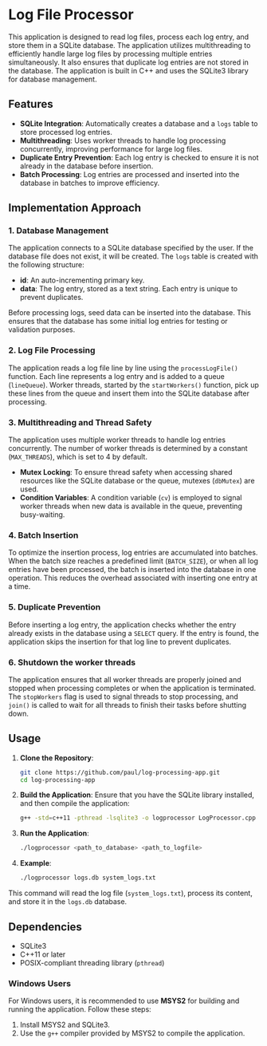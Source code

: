 # Log File Processor

This application is designed to read log files, process each log entry, and store them in a SQLite database. The application utilizes multithreading to efficiently handle large log files by processing multiple entries simultaneously. It also ensures that duplicate log entries are not stored in the database. The application is built in C++ and uses the SQLite3 library for database management.

## Features

- **SQLite Integration**: Automatically creates a database and a `logs` table to store processed log entries.
- **Multithreading**: Uses worker threads to handle log processing concurrently, improving performance for large log files.
- **Duplicate Entry Prevention**: Each log entry is checked to ensure it is not already in the database before insertion.
- **Batch Processing**: Log entries are processed and inserted into the database in batches to improve efficiency.

## Implementation Approach

### 1. **Database Management**

The application connects to a SQLite database specified by the user. If the database file does not exist, it will be created. The `logs` table is created with the following structure:

- **id**: An auto-incrementing primary key.
- **data**: The log entry, stored as a text string. Each entry is unique to prevent duplicates.

Before processing logs, seed data can be inserted into the database. This ensures that the database has some initial log entries for testing or validation purposes.

### 2. **Log File Processing**

The application reads a log file line by line using the `processLogFile()` function. Each line represents a log entry and is added to a queue (`lineQueue`). Worker threads, started by the `startWorkers()` function, pick up these lines from the queue and insert them into the SQLite database after processing.

### 3. **Multithreading and Thread Safety**

The application uses multiple worker threads to handle log entries concurrently. The number of worker threads is determined by a constant (`MAX_THREADS`), which is set to 4 by default.

- **Mutex Locking**: To ensure thread safety when accessing shared resources like the SQLite database or the queue, mutexes (`dbMutex`) are used.
- **Condition Variables**: A condition variable (`cv`) is employed to signal worker threads when new data is available in the queue, preventing busy-waiting.

### 4. **Batch Insertion**

To optimize the insertion process, log entries are accumulated into batches. When the batch size reaches a predefined limit (`BATCH_SIZE`), or when all log entries have been processed, the batch is inserted into the database in one operation. This reduces the overhead associated with inserting one entry at a time.

### 5. **Duplicate Prevention**

Before inserting a log entry, the application checks whether the entry already exists in the database using a `SELECT` query. If the entry is found, the application skips the insertion for that log line to prevent duplicates.

### 6. **Shutdown the worker threads**

The application ensures that all worker threads are properly joined and stopped when processing completes or when the application is terminated. The `stopWorkers` flag is used to signal threads to stop processing, and `join()` is called to wait for all threads to finish their tasks before shutting down.

## Usage

1. **Clone the Repository**:
    ```bash
    git clone https://github.com/paul/log-processing-app.git
    cd log-processing-app
    ```

2. **Build the Application**:
    Ensure that you have the SQLite library installed, and then compile the application:
    ```bash
    g++ -std=c++11 -pthread -lsqlite3 -o logprocessor LogProcessor.cpp
    ```

3. **Run the Application**:
    ```bash
    ./logprocessor <path_to_database> <path_to_logfile>
    ```

4. **Example**:
    ```bash
    ./logprocessor logs.db system_logs.txt
    ```

This command will read the log file (`system_logs.txt`), process its content, and store it in the `logs.db` database.

## Dependencies

- SQLite3
- C++11 or later
- POSIX-compliant threading library (`pthread`)

### Windows Users

For Windows users, it is recommended to use **MSYS2** for building and running the application. Follow these steps:

1. Install MSYS2 and SQLite3.
2. Use the `g++` compiler provided by MSYS2 to compile the application.






